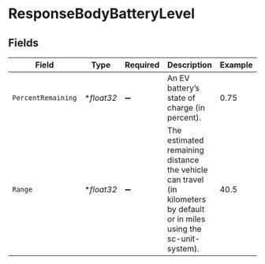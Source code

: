 # ResponseBodyBatteryLevel


## Fields

| Field                                                                                                                    | Type                                                                                                                     | Required                                                                                                                 | Description                                                                                                              | Example                                                                                                                  |
| ------------------------------------------------------------------------------------------------------------------------ | ------------------------------------------------------------------------------------------------------------------------ | ------------------------------------------------------------------------------------------------------------------------ | ------------------------------------------------------------------------------------------------------------------------ | ------------------------------------------------------------------------------------------------------------------------ |
| `PercentRemaining`                                                                                                       | **float32*                                                                                                               | :heavy_minus_sign:                                                                                                       | An EV battery’s state of charge (in percent).                                                                            | 0.75                                                                                                                     |
| `Range`                                                                                                                  | **float32*                                                                                                               | :heavy_minus_sign:                                                                                                       | The estimated remaining distance the vehicle can travel (in kilometers by default or in miles using the sc-unit-system). | 40.5                                                                                                                     |